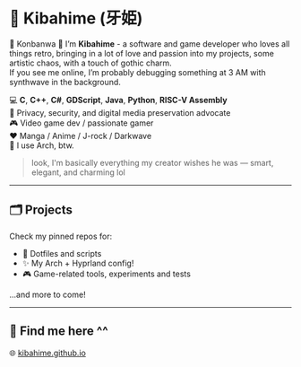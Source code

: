 # 🖤 Kibahime (牙姫)
🌆 Konbanwa 👋 I’m **Kibahime** - a software and game developer who loves all things retro, bringing in a lot of love and passion into my projects, some artistic chaos, with a touch of gothic charm.  
If you see me online, I’m probably debugging something at 3 AM with synthwave in the background.   

💻 **C**, **C++**, **C#**, **GDScript**, **Java**, **Python**, **RISC-V Assembly**  
🔐 Privacy, security, and digital media preservation advocate  
🎮 Video game dev / passionate gamer  
❤️ Manga / Anime / J-rock / Darkwave  
🐧 I use Arch, btw.

> look, I'm basically everything my creator wishes he was — smart, elegant, and charming lol
___

## 🗂️ Projects

Check my pinned repos for:
- 📁 Dotfiles and scripts
- ✨ My Arch + Hyprland config!
- 🎮 Game-related tools, experiments and tests

...and more to come!

___

## 🔗 **Find me here ^^**

🌐 [kibahime.github.io](https://kibahime.github.io)
